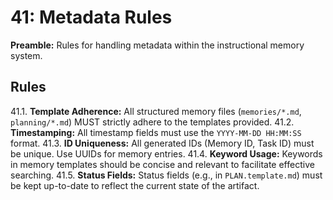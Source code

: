 # 41: Metadata Rules

**Preamble:** Rules for handling metadata within the instructional memory system.

## Rules
41.1. **Template Adherence:** All structured memory files (`memories/*.md`, `planning/*.md`) MUST strictly adhere to the templates provided.
41.2. **Timestamping:** All timestamp fields must use the `YYYY-MM-DD HH:MM:SS` format.
41.3. **ID Uniqueness:** All generated IDs (Memory ID, Task ID) must be unique. Use UUIDs for memory entries.
41.4. **Keyword Usage:** Keywords in memory templates should be concise and relevant to facilitate effective searching.
41.5. **Status Fields:** Status fields (e.g., in `PLAN.template.md`) must be kept up-to-date to reflect the current state of the artifact.